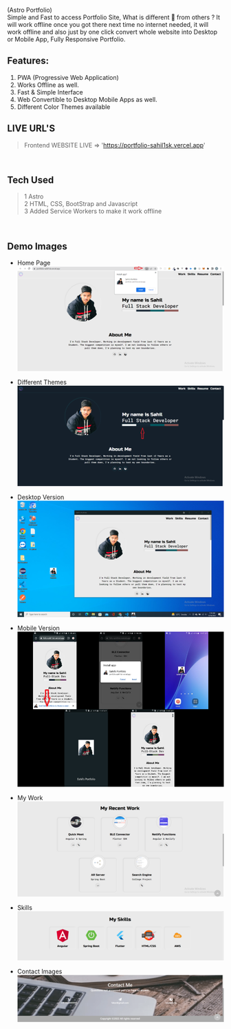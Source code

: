 (Astro Portfolio)<br>
Simple and Fast to access Portfolio Site, What is different 🤔 from others ? It will work offline once you got there next time no internet needed, it will work offline and also just by one click convert whole website into Desktop or Mobile App, Fully Responsive Portfolio. 


## Features:
1. PWA (Progressive Web Application)
2. Works Offline as well.
3. Fast & Simple Interface
4. Web Convertible to Desktop Mobile Apps as well.
5. Different Color Themes available


## LIVE URL'S 
> Frontend WEBSITE LIVE => 'https://portfolio-sahil1sk.vercel.app'

<br>

## Tech Used
> 1 Astro <br>
> 2 HTML, CSS, BootStrap and Javascript <br>
> 3 Added Service Workers to make it work offline

<br>

## Demo Images 

* Home Page <br>
![](public/images/portfolio/home.png)

* Different Themes
![](public/images/portfolio/themes.png)

* Desktop Version <br>
![](public/images/portfolio/d_version.png)

* Mobile Version
![](public/images/portfolio/mobile.png)

* My Work
![](public/images/portfolio/work.png)

* Skills
![](public/images/portfolio/skills.png)

* Contact Images
![](public/images/portfolio/contact.png)
